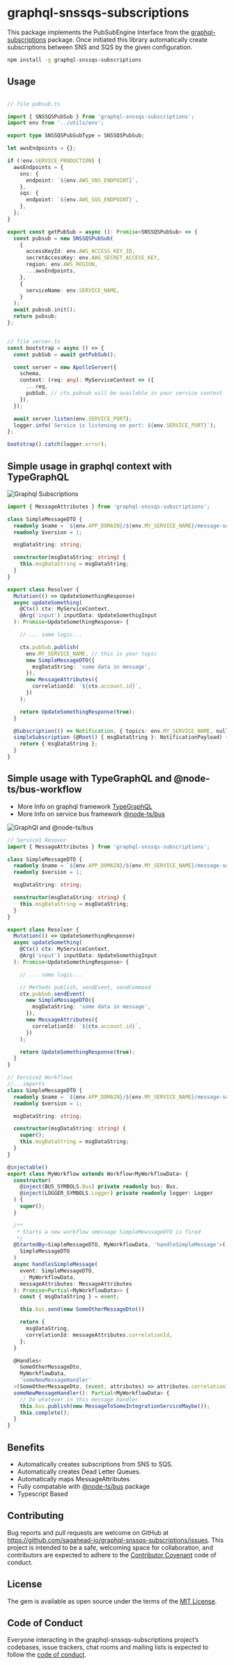 # graphql-snssqs-subscriptions

This package implements the PubSubEngine Interface from the [graphql-subscriptions](https://github.com/apollographql/graphql-subscriptions) package. Once initiated this library automatically create subscriptions between SNS and SQS by the given configuration.

```bash
npm install -g graphql-snssqs-subscriptions
```

## Usage

```typescript

// file pubsub.ts

import { SNSSQSPubSub } from 'graphql-snssqs-subscriptions';
import env from '../utils/env';

export type SNSSQSPubSubType = SNSSQSPubSub;

let awsEndpoints = {};

if (!env.SERVICE_PRODUCTION) {
  awsEndpoints = {
    sns: {
      endpoint: `${env.AWS_SNS_ENDPOINT}`,
    },
    sqs: {
      endpoint: `${env.AWS_SQS_ENDPOINT}`,
    },
  };
}

export const getPubSub = async (): Promise<SNSSQSPubSub> => {
  const pubsub = new SNSSQSPubSub(
    {
      accessKeyId: env.AWS_ACCESS_KEY_ID,
      secretAccessKey: env.AWS_SECRET_ACCESS_KEY,
      region: env.AWS_REGION,
      ...awsEndpoints,
    },
    {
      serviceName: env.SERVICE_NAME,
    }
  );
  await pubsub.init();
  return pubsub;
};


// file server.ts
const bootstrap = async () => {
  const pubSub = await getPubSub();

  const server = new ApolloServer({
    schema,
    context: (req: any): MyServiceContext => ({
      ...req,
      pubSub, // ctx.pubsub will be available in your service context
    }),
  });

  await server.listen(env.SERVICE_PORT);
  logger.info(`Service is listening on port: ${env.SERVICE_PORT}`);
};

bootstrap().catch(logger.error);
```


## Simple usage in graphql context with TypeGraphQL

![Graphql Subscriptions](./illustrations/gql.png)

```typescript
import { MessageAttributes } from 'graphql-snssqs-subscriptions';

class SimpleMessageDTO {
  readonly $name = `${env.APP_DOMAIN}/${env.MY_SERVICE_NAME}/message-subject-or-anything`;
  readonly $version = 1;

  msgDataString: string;

  constructor(msgDataString: string) {
    this.msgDataString = msgDataString;
  }
}

export class Resolver {
  Mutation(() => UpdateSomethingResponse)
  async updateSomething(
    @Ctx() ctx: MyServiceContext,
    @Arg('input') inputData: UpdateSomethigInput
  ): Promise<UpdateSomethingResponse> {

    // ... some logic...

    ctx.pubSub.publish(
      env.MY_SERVICE_NAME, // this is your topic
      new SimpleMessageDTO({
        msgDataString: 'some data in message',
      }),
      new MessageAttributes({
        correlationId: `${ctx.account.id}`,
      })
    );

    return UpdateSomethingResponse(true);
  }

  @Subscription(() => Notification, { topics: env.MY_SERVICE_NAME, nullable: true })
  simpleSubscription (@Root() { msgDataString }: NotificationPayload) {
    return { msgDataString };
  }
}
```

## Simple usage with TypeGraphQL and @node-ts/bus-workflow

- More Info on graphql framework [TypeGraphQL](https://typegraphql.ml/docs/introduction.html)
- More Info on service bus framework [@node-ts/bus](https://github.com/node-ts/bus)

![GraphQl and @node-ts/bus](./illustrations/sns-sqs-with-bus.png)

```typescript
// Service1 Resover
import { MessageAttributes } from 'graphql-snssqs-subscriptions';

class SimpleMessageDTO {
  readonly $name = `${env.APP_DOMAIN}/${env.MY_SERVICE_NAME}/message-subject-or-anything`;
  readonly $version = 1;

  msgDataString: string;

  constructor(msgDataString: string) {
    this.msgDataString = msgDataString;
  }
}

export class Resolver {
  Mutation(() => UpdateSomethingResponse)
  async updateSomething(
    @Ctx() ctx: MyServiceContext,
    @Arg('input') inputData: UpdateSomethigInput
  ): Promise<UpdateSomethingResponse> {

    // ... some logic...

    // Methods publish, sendEvent, sendCommand
    ctx.pubSub.sendEvent(
      new SimpleMessageDTO({
        msgDataString: 'some data in message',
      }),
      new MessageAttributes({
        correlationId: `${ctx.account.id}`,
      })
    );

    return UpdateSomethingResponse(true);
  }
}
```

```typescript
// Service2 Workflows
//...imports
class SimpleMessageDTO {
  readonly $name = `${env.APP_DOMAIN}/${env.MY_SERVICE_NAME}/message-subject-or-anything`;
  readonly $version = 1;

  msgDataString: string;

  constructor(msgDataString: string) {
    super();
    this.msgDataString = msgDataString;
  }
}

@injectable()
export class MyWorkflow extends Workflow<MyWorkflowData> {
  constructor(
    @inject(BUS_SYMBOLS.Bus) private readonly bus: Bus,
    @inject(LOGGER_SYMBOLS.Logger) private readonly logger: Logger
  ) {
    super();
  }

  /**
   * Starts a new workflow smessage SimpleMewssageDTO is fired
   */
  @StartedBy<SimpleMessageDTO, MyWorkflowData, 'handleSimpleMessage'>(
    SimpleMessageDTO
  )
  async handlesSimpleMessage(
    event: SimpleMessageDTO,
    _: MyWorkflowData,
    messageAttributes: MessageAttributes
  ): Promise<Partial<MyWorkflowData>> {
    const { msgDataString } = event;

    this.bus.send(new SomeOtherMessageDto())

    return {
      msgDataString,
      correlationId: messageAttributes.correlationId,
    };
  }

  @Handles<
    SomeOtherMessageDto,
    MyWorkflowData,
    'someNewMessageHandler'
  >(SomeOtherMessageDto, (event, attributes) => attributes.correlationId, 'correlationId')
  someNewMessageHandler(): Partial<MyWorkflowData> {
    // Do whatever in this message handler
    this.bus.publish(new MessageToSomeIntegrationServiceMaybe());
    this.complete();
  }
}

```

## Benefits

- Automatically creates subscriptions from SNS to SQS.
- Automatically creates Dead Letter Queues.
- Automatically maps MessageAttributes
- Fully compatable with [@node-ts/bus](https://www.npmjs.com/package/node-ts) package
- Typescript Based

## Contributing

Bug reports and pull requests are welcome on GitHub at https://github.com/sagahead-io/graphql-snssqs-subscriptions/issues. This project is intended to be a safe, welcoming space for collaboration, and contributors are expected to adhere to the [Contributor Covenant](http://contributor-covenant.org) code of conduct.

## License

The gem is available as open source under the terms of the [MIT License](https://opensource.org/licenses/MIT).

## Code of Conduct

Everyone interacting in the graphql-snssqs-subscriptions project’s codebases, issue trackers, chat rooms and mailing lists is expected to follow the [code of conduct](https://github.com/sagahead-io/graphql-snssqs-subscriptions/blob/master/CODE_OF_CONDUCT.md).
